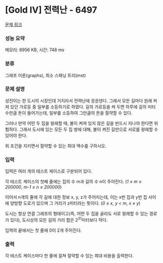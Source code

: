 # [Gold IV] 전력난 - 6497 

[문제 링크](https://www.acmicpc.net/problem/6497) 

### 성능 요약

메모리: 8956 KB, 시간: 748 ms

### 분류

그래프 이론(graphs), 최소 스패닝 트리(mst)

### 문제 설명

<p>성진이는 한 도시의 시장인데 거지라서 전력난에 끙끙댄다. 그래서 모든 길마다 원래 켜져 있던 가로등 중 일부를 소등하기로 하였다. 길의 가로등을 켜 두면 하루에 길의 미터 수만큼 돈이 들어가는데, 일부를 소등하여 그만큼의 돈을 절약할 수 있다.</p>

<p>그러나 만약 어떤 두 집을 왕래할 때, 불이 켜져 있지 않은 길을 반드시 지나야 한다면 위험하다. 그래서 도시에 있는 모든 두 집 쌍에 대해, 불이 켜진 길만으로 서로를 왕래할 수 있어야 한다.</p>

<p>위 조건을 지키면서 절약할 수 있는 최대 액수를 구하시오.</p>

### 입력 

 <p>입력은 여러 개의 테스트 케이스로 구분되어 있다.</p>

<p>각 테스트 케이스의 첫째 줄에는 집의 수 m과 길의 수 n이 주어진다. (<em>1 ≤ m ≤ 200000</em>, <em>m-1 ≤ n ≤ 200000</em>)</p>

<p>이어서 n개의 줄에 각 길에 대한 정보 x, y, z가 주어지는데, 이는 x번 집과 y번 집 사이에 양방향 도로가 있으며 그 거리가 z미터라는 뜻이다. (<em>0 ≤ x, y < m</em>, <em>x ≠ y</em>)</p>

<p>도시는 항상 연결 그래프의 형태이고(즉, 어떤 두 집을 골라도 서로 왕래할 수 있는 경로가 있다), 도시상의 모든 길의 거리 합은 2<sup>31</sup>미터보다 작다.</p>

<p>입력의 끝에서는 첫 줄에 0이 2개 주어진다.</p>

### 출력 

 <p>각 테스트 케이스마다 한 줄에 걸쳐 절약할 수 있는 최대 비용을 출력한다.</p>

